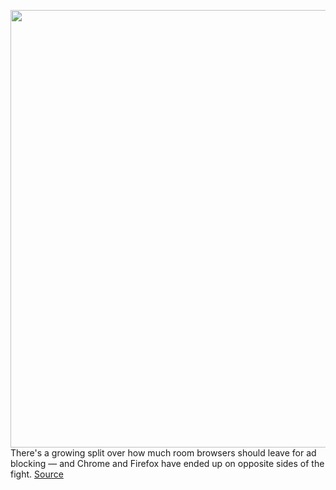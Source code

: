 <img src='https://cdn.vox-cdn.com/thumbor/9VXo66nX5e1uJltM7lAesx8eIkA=/0x0:2040x1360/1200x675/filters:focal(857x517:1183x843)/cdn.vox-cdn.com/uploads/chorus_image/image/70962892/acastro_220609_5242_0001.0.jpg' width='700px' /><br/>
There's a growing split over how much room browsers should leave for ad blocking — and Chrome and Firefox have ended up on opposite sides of the fight.
<a href='https://www.theverge.com/2022/6/10/23131029/mozilla-ad-blocking-firefox-google-chrome-privacy-manifest-v3-web-request'> Source <a/>